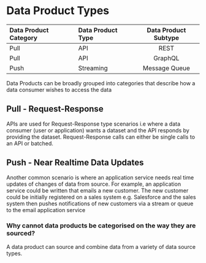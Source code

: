 # Data Product Types

| Data Product Category | Data Product Type | Data Product Subtype | 
|:----------------------|:------------------|:--------------------:|
| Pull                | API               |         REST         |
| Pull                | API               |       GraphQL        |
| Push                | Streaming         |    Message Queue     |  


Data Products can be broadly grouped into categories that describe how a data consumer wishes to access the data

## Pull - Request-Response
APIs are used for Request-Response type scenarios 
i.e where a data consumer (user or application) wants a dataset and the API responds by providing the dataset.
Request-Response calls can either be single calls to an API or batched.

## Push - Near Realtime Data Updates
Another common scenario is where an application service needs real time updates of changes of data from source. 
For example, an application service could be written that emails a new customer. 
The new customer could be initially registered on a sales system e.g. Salesforce 
and the sales system then pushes notifications of new customers via a stream or queue to the email application service

### Why cannot data products be categorised on the way they are sourced?
A data product can source and combine data from a variety of data source types.